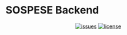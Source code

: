 # SOSPESE Backend

<div align="center">

[![issues](https://badgen.net/github/issues/webeetle/sospese-backend)](https://github.com/webeetle/sospese-backend/issues)
[![license](https://badgen.net/github/license/webeetle/sospese-backend)](./LICENSE)
</div>
